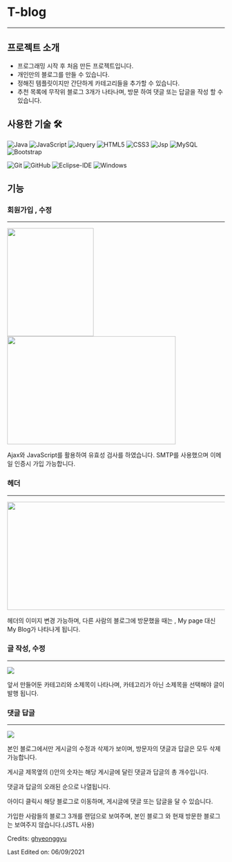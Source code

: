# T-blog

---

## 프로젝트 소개
- 프로그래밍 시작 후 처음 만든 프로젝트입니다.
- 개인만의 블로그를 만들 수 있습니다.
- 정해진 템플릿이지만 간단하게 카테고리들을 추가할 수 있습니다.
- 추천 목록에 무작위 블로그 3개가 나타나며, 방문 하여 댓글 또는 답글을 작성 할 수 있습니다.


## 사용한 기술 🛠

![Java](http://img.shields.io/badge/-Java-5B4638?style=flat-square&logo=java&logoColor=ffffff)
![JavaScript](https://img.shields.io/badge/-JavaScript-%23F7DF1C?style=flat-square&logo=javascript&logoColor=000000&labelColor=%23F7DF1C&color=%23FFCE5A)
![Jquery](http://img.shields.io/badge/-Jquery-005f0f?style=flat-square&logo=Jquery&logoColor=#0769AD)
![HTML5](https://img.shields.io/badge/-HTML5-%23E44D27?style=flat-square&logo=html5&logoColor=ffffff)
![CSS3](https://img.shields.io/badge/-CSS3-%231572B6?style=flat-square&logo=css3)
![Jsp](https://img.shields.io/badge/-JSP-554638?style=flat-square&logo=java&logoColor=ffffff)
![MySQL](http://img.shields.io/badge/-MySQL-4479A1?style=flat-square&logo=mysql&logoColor=ffffff)
![Bootstrap](https://img.shields.io/badge/-Bootstrap-563D7C?style=flat-square&logo=Bootstrap)

![Git](https://img.shields.io/badge/-Git-%23F05032?style=flat-square&logo=git&logoColor=%23ffffff)
![GitHub](https://img.shields.io/badge/-GitHub-181717?style=flat-square&logo=github)
![Eclipse-IDE](http://img.shields.io/badge/-Eclipse-2C2255?style=flat-square&logo=eclipse&logoColor=ffffff)
![Windows](http://img.shields.io/badge/-Windows-0078D6?style=flat-square&logo=windows&logoColor=ffffff)

기능
---
### 회원가입 , 수정

---
<img height="250px" width="200px" src="https://user-images.githubusercontent.com/61621545/132290401-44b9c6e8-52b5-4609-b5d0-d0965c0fb03b.gif"> <img width="390px" height="250px" src="https://user-images.githubusercontent.com/61621545/132290497-a6ef2b70-462f-4a64-ae3f-7175daa39cc7.png">

Ajax와 JavaScript를 활용하여 유효성 검사를 하였습니다.
SMTP를 사용했으며 이메일 인증시 가입 가능합니다.

### 헤더

---
<img height="250px" width="600px" src="https://user-images.githubusercontent.com/61621545/132289260-0dfcd059-25ac-4d12-8714-208620156b9f.gif">

헤더의 이미지 변경 가능하며, 다른 사람의 블로그에 방문했을 때는 , My page 대신 My Blog가 나타나게 됩니다.

### 글 작성, 수정

---
<img src="https://user-images.githubusercontent.com/61621545/132292329-9ac0e0fa-08c9-4fd2-a7f3-e99ccc54258f.gif">

앞서 만들어둔 카테고리와 소제목이 나타나며, 카테고리가 아닌  소제목을 선택해야 글이 발행 됩니다.

### 댓글 답글

---
<img src="https://user-images.githubusercontent.com/61621545/132292442-8adf6f37-09a1-4591-a9e4-0e2034ccc8b0.gif">

본인 블로그에서만  게시글의 수정과 삭제가 보이며, 방문자의 댓글과 답글은 모두 삭제 가능합니다.

게시글 제목옆의 ()안의 숫자는 해당 게시글에 달린 댓글과 답글의 총 개수입니다.

댓글과 답글의 오래된 순으로 나열됩니다.

아이디 클릭시 해당 블로그로 이동하며, 게시글에 댓글 또는 답글을 달 수 있습니다.

가입한 사람들의 블로그 3개를 랜덤으로 보여주며, 본인 블로그 와 현재 방문한 블로그는 보여주지 않습니다.(JSTL 사용)



Credits: [ghyeonggyu](https://github.com/gudrb2640)

Last Edited on: 06/09/2021
